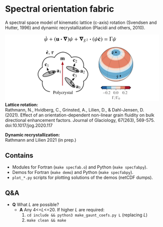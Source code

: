# Spectral orientation fabric 
A spectral space model of kinematic lattice (c-axis) rotation (Svendsen and
Hutter, 1996) and dynamic recrystallization (Placidi and others, 2010).

![image](githubimg.jpg)
**Lattice rotation:** <br>
Rathmann, N., Hvidberg, C., Grinsted, A., Lilien, D., & Dahl-Jensen, D. (2021). Effect of an orientation-dependent non-linear grain fluidity on bulk directional enhancement factors. Journal of Glaciology, 67(263), 569-575. doi:10.1017/jog.2020.117

**Dynamic recrystallization:** <br>
Rathmann and Lilien 2021 (in prep.)

## Contains
- Modules for Fortran (`make specfab.o`) and Python (`make specfabpy`).
- Demos for Fortran (`make demo`) and Python (`make specfabpy`).
- `plot_*.py` scripts for plotting solutions of the demos (netCDF dumps).

## Q&A
- **Q** What *L* are possible?
  - **A** Any 4<=*L*<=20. If higher *L* are required:
    1. `cd include && python3 make_gaunt_coefs.py L` (replacing *L*)
    2. `make clean && make`
